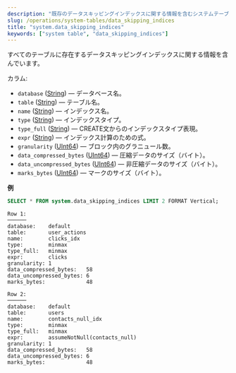 ```yaml
---
description: "既存のデータスキッピングインデックスに関する情報を含むシステムテーブル。"
slug: /operations/system-tables/data_skipping_indices
title: "system.data_skipping_indices"
keywords: ["system table", "data_skipping_indices"]
---
```


すべてのテーブルに存在するデータスキッピングインデックスに関する情報を含んでいます。

カラム:

- `database` ([String](../../sql-reference/data-types/string.md)) — データベース名。
- `table` ([String](../../sql-reference/data-types/string.md)) — テーブル名。
- `name` ([String](../../sql-reference/data-types/string.md)) — インデックス名。
- `type` ([String](../../sql-reference/data-types/string.md)) — インデックスタイプ。
- `type_full` ([String](../../sql-reference/data-types/string.md)) — CREATE文からのインデックスタイプ表現。
- `expr` ([String](../../sql-reference/data-types/string.md)) — インデックス計算のための式。
- `granularity` ([UInt64](../../sql-reference/data-types/int-uint.md)) — ブロック内のグラニュール数。
- `data_compressed_bytes` ([UInt64](../../sql-reference/data-types/int-uint.md)) — 圧縮データのサイズ（バイト）。
- `data_uncompressed_bytes` ([UInt64](../../sql-reference/data-types/int-uint.md)) — 非圧縮データのサイズ（バイト）。
- `marks_bytes` ([UInt64](../../sql-reference/data-types/int-uint.md)) — マークのサイズ（バイト）。

**例**

```sql
SELECT * FROM system.data_skipping_indices LIMIT 2 FORMAT Vertical;
```

```text
Row 1:
──────
database:    default
table:       user_actions
name:        clicks_idx
type:        minmax
type_full:   minmax
expr:        clicks
granularity: 1
data_compressed_bytes:   58
data_uncompressed_bytes: 6
marks_bytes:             48

Row 2:
──────
database:    default
table:       users
name:        contacts_null_idx
type:        minmax
type_full:   minmax
expr:        assumeNotNull(contacts_null)
granularity: 1
data_compressed_bytes:   58
data_uncompressed_bytes: 6
marks_bytes:             48
```
